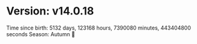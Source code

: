 # Version: v14.0.18
Time since birth: 5132 days, 123168 hours, 7390080 minutes, 443404800 seconds
Season: Autumn 🍁
